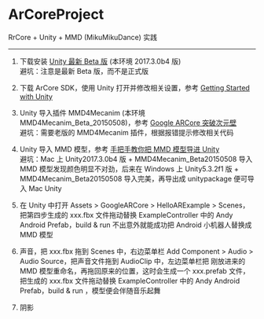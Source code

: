 ArCoreProject
==========

RrCore + Unity + MMD (MikuMikuDance) 实践
**********

1. 下载安装 [Unity 最新 Beta 版](https://unity3d.com/cn/unity/beta?_ga=2.92421332.833162943.1512107097-1081327587.1507388747) (本环境 2017.3.0b4 版)  
避坑：注意是最新 Beta 版，而不是正式版

2. 下载 ArCore SDK，使用 Unity 打开并修改相关设置，参考 [Getting Started with Unity](https://developers.google.com/ar/develop/unity/getting-started)

3. Unity 导入插件 MMD4Mecanim (本环境 MMD4Mecanim_Beta_20150508)，参考 [Google ARCore 突破次元壁](https://zhuanlan.zhihu.com/p/29026662)  
避坑：需要老版的 MMD4Mecanim 插件，根据报错提示修改相关代码

4. Unity 导入 MMD 模型，参考 [手把手教你把 MMD 模型导进 Unity](http://www.bilibili.com/video/av3687730/)  
避坑：Mac 上 Unity2017.3.0b4 版 + MMD4Mecanim_Beta20150508 导入 MMD 模型发现颜色明显不对劲，后来在 Windows 上 Unity5.3.2f1 版 + MMD4Mecanim_Beta20150508 导入完美，再导出成 unitypackage 便可导入 Mac Unity

5. 在 Unity 中打开 Assets > GoogleARCore > HelloARExample > Scenes，把第四步生成的 xxx.fbx 文件拖动替换 ExampleController 中的 Andy Android Prefab，build & run 不出意外就能成功把 Android 小机器人替换成 MMD 模型

6. 声音，把 xxx.fbx 拖到 Scenes 中，右边菜单栏 Add Component > Audio > Audio Source，把声音文件拖到 AudioClip 中，左边菜单栏把 刚放进来的 MMD 模型重命名，再拖回原来的位置，这时会生成一个 xxx.prefab 文件，把生成的 xxx.fbx 文件拖动替换 ExampleController 中的 Andy Android Prefab，build & run ，模型便会伴随音乐起舞

7. 阴影

